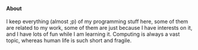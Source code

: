 #### About ####

I keep everything (almost ;p) of my programming stuff here, some of them are related to my work, some of them are just because I have interests on it, and I have lots of fun while I am learning it. Computing is always a vast topic, whereas human life is such short and fragile.

